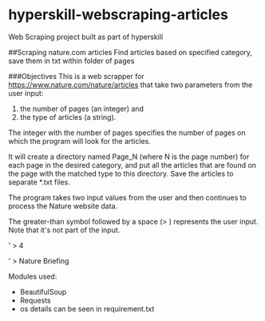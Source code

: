 # hyperskill-webscraping-articles
Web Scraping project built as part of hyperskill 

##Scraping nature.com articles
Find articles based on specified category, save them in txt within folder of pages

###Objectives
This is a web scrapper for https://www.nature.com/nature/articles that take two parameters from the user input:
 1. the number of pages (an integer) and 
 2. the type of articles (a string). 

The integer with the number of pages specifies the number of pages on which the program will look for the articles.

 
It will create a directory named Page_N (where N is the page number) for each page in the desired category, and put all the articles that are found on the page with the matched type to this directory.
Save the articles to separate *.txt files.

The program takes two input values from the user and then continues to process the Nature website data.

The greater-than symbol followed by a space (> ) represents the user input. Note that it's not part of the input.


' > 4

' > Nature Briefing


Modules used:
- BeautifulSoup
- Requests
- os
details can be seen in requirement.txt

